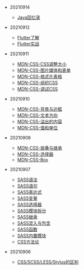 * 20210914
    * [Java回忆录](backend/java)
* 20210912
    * [Flutter了解](cross-platform/flutter/flutter社区与教程.md)
    * [Flutter实战](cross-platform/flutter/Flutter实战.md)
* 20210911
    * [MDN-CSS-CSS调整大小](frontend/css/MDNCSS/基础/CSS调整大小.md)
    * [MDN-CSS-图片媒体和表单](frontend/css/MDNCSS/基础/图片媒体和表单.md)
    * [MDN-CSS-格式化表格](frontend/css/MDNCSS/基础/格式化表格.md)
    * [MDN-CSS-组织CSS](frontend/css/MDNCSS/基础/组织CSS.md)
    * [MDN-CSS-调试CSS](frontend/css/MDNCSS/基础/调试CSS.md)

* 20210910
    * [MDN-CSS-背景与边框](frontend/css/MDNCSS/基础/背景与边框.md)
    * [MDN-CSS-文本方向](frontend/css/MDNCSS/基础/文本方向.md)
    * [MDN-CSS-溢出的内容](frontend/css/MDNCSS/基础/溢出的内容.md)
    * [MDN-CSS-值和单位](frontend/css/MDNCSS/基础/值和单位.md)
* 20210908
    * [MDN-CSS-层叠与继承](frontend/css/MDNCSS/基础/层叠与继承.md)
    * [MDN-CSS-选择器](frontend/css/MDNCSS/基础/选择器.md)
    * [MDN-CSS-Box](frontend/css/MDNCSS/基础/Box.md)
* 20210907
    * [SASS语法](frontend/css/sass语法.md)
    * [SASS语句](frontend/css/sass语句.md)
    * [SASS表达式](frontend/css/sass表达式.md)
    * [SASS变量](frontend/css/sass变量.md)
    * [SASS选择器](frontend/css/sass选择器.md)
    * [SASS模块拆分](frontend/css/sass模块拆分.md)
    * [SASS继承](frontend/css/sass继承.md)
    * [SASS混入与包含](frontend/css/sass混入与包含.md)
    * [SASS函数](frontend/css/Sass函数.md)
    * [SASS内置模块](frontend/css/sass内置模块.md)
    * [CSS方法论](frontend/css/CSS_Methodologies.md)

* 20210906
    * [CSS/SCSS/LESS/Stylus的区别](frontend/css/css_scss_less_stylus.md)